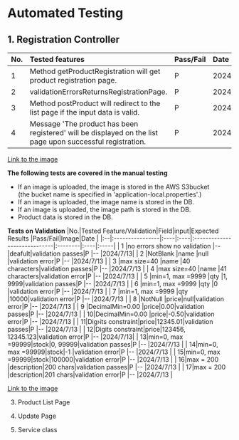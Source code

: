 # Automated Testing

## 1. Registration Controller<br>

|No.|Tested features                          |Pass/Fail|Date        |
|:--|:----------------------------------------|:--------|:-----------|
| 1 |Method getProductRegistration will get product registration page.|P        |2024/7/13|
| 2 |validationErrorsReturnsRegistrationPage. |P        |2024/7/13   |
| 3 |Method postProduct will redirect to the list page if the input data is valid.|P        |2024/7/13|
| 4 |Message 'The product has been registered' will be displayed on the list page upon successful registration.|P        |2024/7/13   |

[Link to the image](./documents/images/automated-testing-regController.jpg)

**The following tests are covered in the manual testing**
- If an image is uploaded, the image is stored in the AWS S3bucket<br>
(the bucket name is specified in 'application-local.properties'.)
- If an image is uploaded, the image name is stored in the DB.
- If an image is uploaded, the image path is stored in the DB.
- Product data is stored in the DB.

**Tests on Validation**
|No.|Tested Feature/Validation|Field|input|Expected Results              |Pass/Fail|Image|Date  |
|:--|:----------------|:----|:----|:-----------------------------|:--------|:----|:-----|
| 1 |no errors show no validation |--|deafult|validation passes|P      |--   |2024/7/13|
| 2 |NotBlank         |name |null |validation error|P   |--   |2024/7/13 |
| 3 |max size=40      |name |40 characters|validation passes|P      |--   |2024/7/13 |
| 4 |max size=40      |name |41 characters|validation error|P        |--   |2024/7/13 |
| 5 |min=1, max =9999 |qty  |1, 9999|validation passes|P     |--   |2024/7/13 |
| 6 |min=1, max =9999 |qty  |0    |validation error|P    |--  |2024/7/13   |
| 7 |min=1, max =9999 |qty  |10000|validation error|P    |--  |2024/7/13   |
| 8 |NotNull          |price|null|validation error|P      |--   |2024/7/13 |
| 9 |DecimalMin=0.00  |price|0.00|validation passes|P      |--   |2024/7/13 |
| 10|DecimalMin=0.00  |price|-0.50|validation error|P      |--   |2024/7/13 |
| 11|Dig›its constraint|price|12345.01|validation passes|P        |--   |2024/7/13 |
| 12|Digits constraint|price|123456, 12345.123|validation error|P      |-- |2024/7/13|
| 13|min=0, max =99999|stock|0, 99999|validation passes|P   |-- |2024/7/13 |
| 14|min=0, max =99999|stock|-1   |validation error|P        |--   |2024/7/13   |
| 15|min=0, max =99999|stock|100000|validation error|P        |--   |2024/7/13   |
| 16|max = 200        |description|200 chars|validation passes|P   |-- |2024/7/13 |
| 17|max = 200        |description|201 chars|validation error|P   |-- |2024/7/13 |

[Link to the image](./documents/images/automated-testing-validation.jpg)

3. Product List Page

4. Update Page

5. Service class